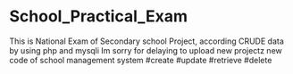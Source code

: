 # School_Practical_Exam
This is National Exam of Secondary school Project, according CRUDE data by using php and mysqli
Im sorry for delaying to upload new projectz
 new code of school management system
#create
#update
#retrieve
#delete
